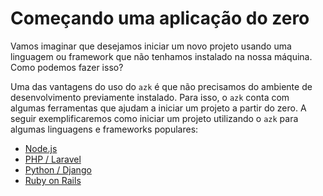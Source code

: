 # Começando uma aplicação do zero

Vamos imaginar que desejamos iniciar um novo projeto usando uma linguagem ou framework que não tenhamos instalado na nossa máquina. Como podemos fazer isso?

Uma das vantagens do uso do `azk` é que não precisamos do ambiente de desenvolvimento previamente instalado. Para isso, o `azk` conta com algumas ferramentas que ajudam a iniciar um projeto a partir do zero. A seguir exemplificaremos como iniciar um projeto utilizando o `azk` para algumas linguagens e frameworks populares:

- [Node.js](nodejs.md)
- [PHP / Laravel](php-laravel.md)
- [Python / Django](python-django.md)
- [Ruby on Rails](ruby-rails.md)

